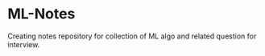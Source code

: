 # ML-Notes

Creating notes repository for collection of ML algo and related question for interview.


